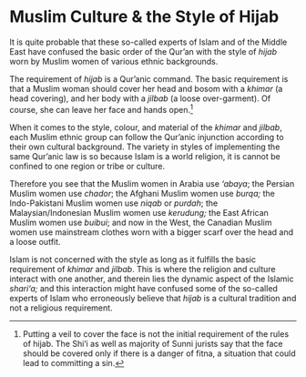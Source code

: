 Muslim Culture & the Style of Hijab
===================================

It is quite probable that these so-called experts of Islam and of the
Middle East have confused the basic order of the Qur’an with the style
of *hijab* worn by Muslim women of various ethnic backgrounds.

The requirement of *hijab* is a Qur’anic command. The basic requirement
is that a Muslim woman should cover her head and bosom with a *khimar*
(a head covering), and her body with a *jilbab* (a loose over-garment).
Of course, she can leave her face and hands open.[^1]

When it comes to the style, colour, and material of the *khimar* and
*jilbab*, each Muslim ethnic group can follow the Qur’anic injunction
according to their own cultural background. The variety in styles of
implementing the same Qur’anic law is so because Islam is a world
religion, it is cannot be confined to one region or tribe or culture.

Therefore you see that the Muslim women in Arabia use *‘abaya*; the
Persian Muslim women use *chador*; the Afghani Muslim women use *burqa;*
the Indo-Pakistani Muslim women use *niqab* or *purdah*; the
Malaysian/Indonesian Muslim women use *kerudung;* the East African
Muslim women use *buibui*; and now in the West, the Canadian Muslim
women use mainstream clothes worn with a bigger scarf over the head and
a loose outfit.

Islam is not concerned with the style as long as it fulfills the basic
requirement of *khimar* and *jilbab*. This is where the religion and
culture interact with one another, and therein lies the dynamic aspect
of the Islamic *shari‘a;* and this interaction might have confused some
of the so-called experts of Islam who erroneously believe that *hijab*
is a cultural tradition and not a religious requirement.

[^1]: Putting a veil to cover the face is not the initial requirement of
the rules of hijab. The Shi‘i as well as majority of Sunni jurists say
that the face should be covered only if there is a danger of fitna, a
situation that could lead to committing a sin.


